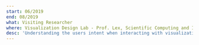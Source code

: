 ```yaml
---
start: 06/2019
end: 08/2019
what: Visiting Researcher
where: Visualization Design Lab - Prof. Lex, Scientific Computing and Imaging Institute, University of Utah
desc: 'Understanding the users intent when interacting with visualizations.'
---
```

